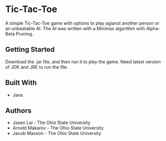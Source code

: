 # Tic-Tac-Toe
A simple Tic-Tac-Toe game with options to play agianst another person or an unbeatable AI. The AI was written with a Minimax algorithm with Alpha-Beta Pruning.
## Getting Started
Download the .jar file, and then run it to play the game. Need latest version of JDK and JRE to run the file.
## Built With
* Java
## Authors
* Jasen Lai - The Ohio State University
* Arnold Makarov - The Ohio State University
* Jacob Maxson - The Ohio State University
